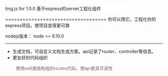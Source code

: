 <!--插入travis测试svg-->

ting.js for 1.0.0  基于express的server工程化组件
<embed src="rect.svg" width="88" height="20" 
type="image/svg+xml"
pluginspage="https://api.travis-ci.org/294678380/Ting.js.svg?branch=master" />

=================================== 
你可以用它，工程化你的express项目。使项目变得更可靠

nodejs版本：
node >= 6.10.0

----------------------------------- 


<ul>
	<li>
		生成文档，可自定义文档生成方案。api记录了router、controller等信息。
	</li>
	<li>
		更友好的代码组织
		<p style="color:#666666;text-indent:10px;">使用es6类结构组织routes代码，使api更具可读性</p>
	</li>
</ul>